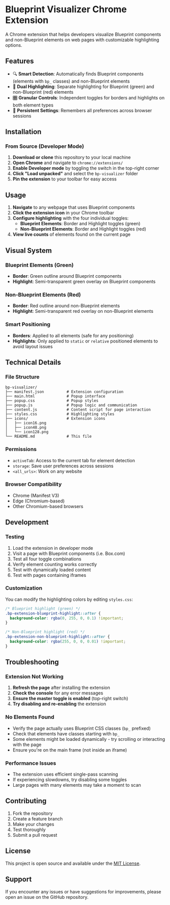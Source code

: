 # Blueprint Visualizer Chrome Extension

A Chrome extension that helps developers visualize Blueprint components and non-Blueprint elements on web pages with customizable highlighting options.

## Features

- 🔍 **Smart Detection**: Automatically finds Blueprint components (elements with `bp_` classes) and non-Blueprint elements
- 🎨 **Dual Highlighting**: Separate highlighting for Blueprint (green) and non-Blueprint (red) elements
- 🎛️ **Granular Controls**: Independent toggles for borders and highlights on both element types
- 💾 **Persistent Settings**: Remembers all preferences across browser sessions

## Installation

### From Source (Developer Mode)

1. **Download or clone** this repository to your local machine
2. **Open Chrome** and navigate to `chrome://extensions/`
3. **Enable Developer mode** by toggling the switch in the top-right corner
4. **Click "Load unpacked"** and select the `bp-visualizer` folder
5. **Pin the extension** to your toolbar for easy access

## Usage

1. **Navigate** to any webpage that uses Blueprint components
2. **Click the extension icon** in your Chrome toolbar
3. **Configure highlighting** with the four individual toggles:
   - **Blueprint Elements**: Border and Highlight toggles (green)
   - **Non-Blueprint Elements**: Border and Highlight toggles (red)
4. **View live counts** of elements found on the current page

## Visual System

### Blueprint Elements (Green)
- **Border**: Green outline around Blueprint components
- **Highlight**: Semi-transparent green overlay on Blueprint components

### Non-Blueprint Elements (Red)
- **Border**: Red outline around non-Blueprint elements  
- **Highlight**: Semi-transparent red overlay on non-Blueprint elements

### Smart Positioning
- **Borders**: Applied to all elements (safe for any positioning)
- **Highlights**: Only applied to `static` or `relative` positioned elements to avoid layout issues

## Technical Details

### File Structure

```
bp-visualizer/
├── manifest.json          # Extension configuration
├── main.html              # Popup interface
├── popup.css              # Popup styles
├── popup.js               # Popup logic and communication
├── content.js             # Content script for page interaction
├── styles.css             # Highlighting styles
├── icons/                 # Extension icons
│   ├── icon16.png
│   ├── icon48.png
│   └── icon128.png
└── README.md              # This file
```

### Permissions

- `activeTab`: Access to the current tab for element detection
- `storage`: Save user preferences across sessions
- `<all_urls>`: Work on any website

### Browser Compatibility

- Chrome (Manifest V3)
- Edge (Chromium-based)
- Other Chromium-based browsers

## Development

### Testing

1. Load the extension in developer mode
2. Visit a page with Blueprint components (i.e. Box.com)
3. Test all four toggle combinations
4. Verify element counting works correctly
5. Test with dynamically loaded content
6. Test with pages containing iframes

### Customization

You can modify the highlighting colors by editing `styles.css`:

```css
/* Blueprint highlight (green) */
.bp-extension-blueprint-highlight::after {
  background-color: rgba(0, 255, 0, 0.1) !important;
}

/* Non-Blueprint highlight (red) */
.bp-extension-non-blueprint-highlight::after {
  background-color: rgba(255, 0, 0, 0.01) !important;
}
```

## Troubleshooting

### Extension Not Working

1. **Refresh the page** after installing the extension
2. **Check the console** for any error messages
3. **Ensure the master toggle is enabled** (top-right switch)
4. **Try disabling and re-enabling** the extension

### No Elements Found

- Verify the page actually uses Blueprint CSS classes (`bp_` prefixed)
- Check that elements have classes starting with `bp_`
- Some elements might be loaded dynamically - try scrolling or interacting with the page
- Ensure you're on the main frame (not inside an iframe)

### Performance Issues

- The extension uses efficient single-pass scanning
- If experiencing slowdowns, try disabling some toggles
- Large pages with many elements may take a moment to scan

## Contributing

1. Fork the repository
2. Create a feature branch
3. Make your changes
4. Test thoroughly
5. Submit a pull request

## License

This project is open source and available under the [MIT License](LICENSE).

## Support

If you encounter any issues or have suggestions for improvements, please open an issue on the GitHub repository.
